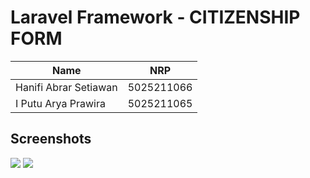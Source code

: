 

<h1>Laravel Framework - CITIZENSHIP FORM</h1>

| Name                        | NRP        |
|-----------------------------|------------|
|Hanifi Abrar Setiawan        | 5025211066 |
|I Putu Arya Prawira          | 5025211065 |

## Screenshots
<img src="https://cdn.discordapp.com/attachments/945123026410831952/1158987015086428181/image.png?ex=651e3e45&is=651cecc5&hm=1ef48cda814fa4c8a667cd4d9a934dc2737e88229a728ad98732b93465ce41cb&">
<img src="https://cdn.discordapp.com/attachments/945123026410831952/1158987529748480021/image.png?ex=651e3ec0&is=651ced40&hm=b0f5b29e6658b97d2bf4cb41435b8ee87dba5a967ee80bf5bd93d8515408dc3d&">
  




